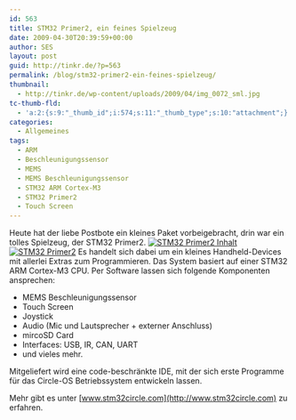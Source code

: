 ```yaml
---
id: 563
title: STM32 Primer2, ein feines Spielzeug
date: 2009-04-30T20:39:59+00:00
author: SES
layout: post
guid: http://tinkr.de/?p=563
permalink: /blog/stm32-primer2-ein-feines-spielzeug/
thumbnail:
  - http://tinkr.de/wp-content/uploads/2009/04/img_0072_sml.jpg
tc-thumb-fld:
  - 'a:2:{s:9:"_thumb_id";i:574;s:11:"_thumb_type";s:10:"attachment";}'
categories:
  - Allgemeines
tags:
  - ARM
  - Beschleunigungssensor
  - MEMS
  - MEMS Beschleunigungssensor
  - STM32 ARM Cortex-M3
  - STM32 Primer2
  - Touch Screen
---
```

Heute hat der liebe Postbote ein kleines Paket vorbeigebracht, drin war ein tolles Spielzeug, der STM32 Primer2.
[<img loading="lazy" src="/assets/2009/04/img_0072-300x225.jpg" alt="STM32 Primer2 Inhalt" title="STM32 Primer2"    srcset="/assets/2009/04/img_0072-300x225.jpg 300w, /assets/2009/04/img_0072-1024x768.jpg 1024w, /assets/2009/04/img_0072.jpg 1600w" sizes="(max-width: 300px) 100vw, 300px" />](/assets/2009/04/img_0072.jpg) [<img loading="lazy" src="/assets/2009/04/img_0066-300x186.jpg" alt="STM32 Primer2" title="img_0066"    srcset="/assets/2009/04/img_0066-300x186.jpg 300w, /assets/2009/04/img_0066-1023x637.jpg 1023w, /assets/2009/04/img_0066.jpg 1594w" sizes="(max-width: 300px) 100vw, 300px" />](/assets/2009/04/img_0066.jpg)
Es handelt sich dabei um ein kleines Handheld-Devices mit allerlei Extras zum Programmieren. Das System basiert auf einer STM32 ARM Cortex-M3 CPU. Per Software lassen sich folgende Komponenten ansprechen:

  * MEMS Beschleunigungssensor
  * Touch Screen
  * Joystick
  * Audio (Mic und Lautsprecher + externer Anschluss)
  * mircoSD Card
  * Interfaces: USB, IR, CAN, UART
  * und vieles mehr.

Mitgeliefert wird eine code-beschränkte IDE, mit der sich erste Programme für das Circle-OS Betriebssystem entwickeln lassen.

Mehr gibt es unter [www.stm32circle.com](http://www.stm32circle.com) zu erfahren.

